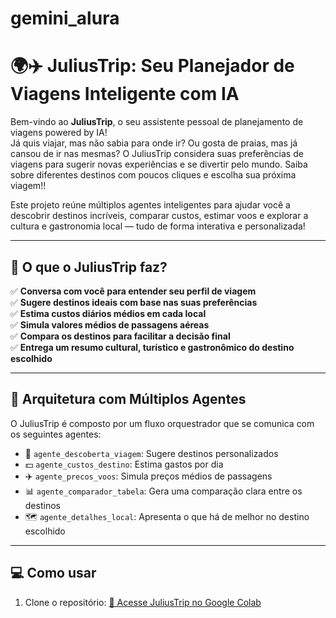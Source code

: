# gemini_alura
# 🌍✈️ JuliusTrip: Seu Planejador de Viagens Inteligente com IA

Bem-vindo ao **JuliusTrip**, o seu assistente pessoal de planejamento de viagens powered by IA!  
Já quis viajar, mas não sabia para onde ir? Ou gosta de praias, mas já cansou de ir nas mesmas?
O JuliusTrip considera suas preferências de viagens para sugerir novas experiências e se divertir pelo mundo.
Saiba sobre diferentes destinos com poucos cliques e escolha sua próxima viagem!!

Este projeto reúne múltiplos agentes inteligentes para ajudar você a descobrir destinos incríveis, comparar custos, estimar voos e explorar a cultura e gastronomia local — tudo de forma interativa e personalizada!

---

## 🚀 O que o JuliusTrip faz?

✅ **Conversa com você para entender seu perfil de viagem**  
✅ **Sugere destinos ideais com base nas suas preferências**  
✅ **Estima custos diários médios em cada local**  
✅ **Simula valores médios de passagens aéreas**  
✅ **Compara os destinos para facilitar a decisão final**  
✅ **Entrega um resumo cultural, turístico e gastronômico do destino escolhido**

---

## 🧠 Arquitetura com Múltiplos Agentes

O JuliusTrip é composto por um fluxo orquestrador que se comunica com os seguintes agentes:

- 🤖 `agente_descoberta_viagem`: Sugere destinos personalizados
- 💵 `agente_custos_destino`: Estima gastos por dia
- ✈️ `agente_precos_voos`: Simula preços médios de passagens
- 📊 `agente_comparador_tabela`: Gera uma comparação clara entre os destinos
- 🗺️ `agente_detalhes_local`: Apresenta o que há de melhor no destino escolhido

---

## 💻 Como usar

1. Clone o repositório:
  [🚀 Acesse JuliusTrip no Google Colab](https://colab.research.google.com/drive/1645IxRiaStTwX6OXXGIUHDJvG3ok4Qgk?usp=sharing)


